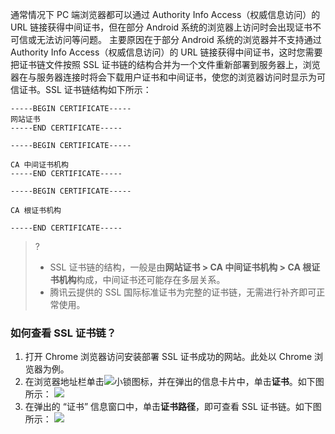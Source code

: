 通常情况下 PC 端浏览器都可以通过 Authority Info Access（权威信息访问）的 URL 链接获得中间证书，但在部分 Android 系统的浏览器上访问时会出现证书不可信或无法访问等问题。
主要原因在于部分 Android 系统的浏览器并不支持通过 Authority Info Access（权威信息访问）的 URL 链接获得中间证书，这时您需要把证书链文件按照 SSL 证书链的结构合并为一个文件重新部署到服务器上，浏览器在与服务器连接时将会下载用户证书和中间证书，使您的浏览器访问时显示为可信证书。SSL 证书链结构如下所示：

```
-----BEGIN CERTIFICATE-----
网站证书
-----END CERTIFICATE-----

-----BEGIN CERTIFICATE-----

CA 中间证书机构
-----END CERTIFICATE-----

-----BEGIN CERTIFICATE-----

CA 根证书机构

-----END CERTIFICATE-----
```

>?
>- SSL 证书链的结构，一般是由**网站证书 > CA 中间证书机构 > CA 根证书机构**构成，中间证书还可能存在多层关系。
>- 腾讯云提供的 SSL 国际标准证书为完整的证书链，无需进行补齐即可正常使用。



### 如何查看 SSL 证书链？
1. 打开 Chrome 浏览器访问安装部署 SSL 证书成功的网站。此处以 Chrome 浏览器为例。
2. 在浏览器地址栏单击![](https://main.qcloudimg.com/raw/f338bd1d67db54ba1928bc4fd37e3e13.png)小锁图标，并在弹出的信息卡片中，单击**证书**。如下图所示：
![](https://main.qcloudimg.com/raw/cc32ffca699af20dda94cd81cb4ea86b.png)
3. 在弹出的 “证书” 信息窗口中，单击**证书路径**，即可查看 SSL 证书链。如下图所示：
![](https://main.qcloudimg.com/raw/1ee2b85767678fb184ead9aeb3b3726d.png)





